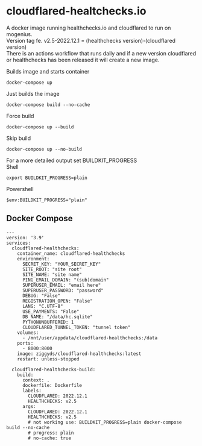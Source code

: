 # cloudflared-healtchecks.io
A docker image running healthchecks.io and cloudflared to run on mogenius.\
Version tag fe. v2.5-2022.12.1 = (healthchecks version)-(cloudflared version)\
There is an actions workflow that runs daily and if a new version cloudflared or healthchecks has been released it will create a new image.

Builds image and starts container

	docker-compose up

Just builds the image

	docker-compose build --no-cache

Force build

	docker-compose up --build

Skip build

	docker-compose up --no-build

For a more detailed output set BUILDKIT_PROGRESS\
Shell

  	export BUILDKIT_PROGRESS=plain
Powershell
  
 	$env:BUILDKIT_PROGRESS="plain" 

## Docker Compose
````
---
version: '3.9'
services:
  cloudflared-healthchecks:
    container_name: cloudflared-healthchecks
    environment:
      SECRET_KEY: "YOUR_SECRET_KEY"
      SITE_ROOT: "site root"
      SITE_NAME: "site name"
      PING_EMAIL_DOMAIN: "(sub)domain"
      SUPERUSER_EMAIL: "email here"
      SUPERUSER_PASSWORD: "password"
      DEBUG: "False"
      REGISTRATION_OPEN: "False"
      LANG: "C.UTF-8"
      USE_PAYMENTS: "False"
      DB_NAME: "/data/hc.sqlite"
      PYTHONUNBUFFERED: 1
      CLOUDFLARED_TUNNEL_TOKEN: "tunnel token"
    volumes:
      - /mnt/user/appdata/cloudflared-healthchecks:/data
    ports:
      - 8000:8000
    image: ziggyds/cloudflared-healthchecks:latest
    restart: unless-stopped

  cloudflared-healthchecks-build:
    build:
      context: .
      dockerfile: Dockerfile
      labels:
        CLOUDFLARED: 2022.12.1
        HEALTHCHECKS: v2.5
      args:
        CLOUDFLARED: 2022.12.1
        HEALTHCHECKS: v2.5
        # not working use: BUILDKIT_PROGRESS=plain docker-compose build --no-cache
        # progress: plain
        # no-cache: true
````
